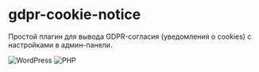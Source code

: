 # gdpr-cookie-notice
Простой плагин для вывода GDPR-согласия (уведомления о cookies) с настройками в админ-панели.

![WordPress](https://img.shields.io/badge/WordPress-%23117AC9.svg?style=for-the-badge&logo=WordPress&logoColor=white) ![PHP](https://img.shields.io/badge/php-%23777BB4.svg?style=for-the-badge&logo=php&logoColor=white)
